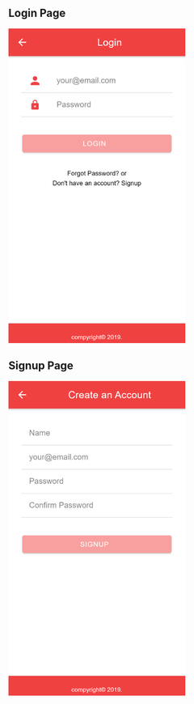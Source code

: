  
## Login Page
<img src="login.png" width="350">

## Signup Page
<img src="signup.png" width="350">

